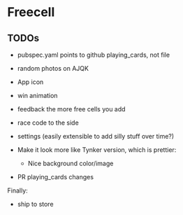 # Freecell

## TODOs

- pubspec.yaml points to github playing_cards, not file
- random photos on AJQK
- App icon
- win animation
- feedback the more free cells you add
- race code to the side
- settings (easily extensible to add silly stuff over time?)

- Make it look more like Tynker version, which is prettier:
  - Nice background color/image

- PR playing_cards changes

Finally:
- ship to store